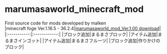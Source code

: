 # marumasaworld_minecraft_mod
First source code for mods developed by malken
<br>
|minecraft foge Ver.1.16.5 - 36.2.4|[marumasaworld_mod_Ver.1.00 download](https://github.com/malken21/malken21_items/blob/main/marumasaworld_mod_1.16.5.jar?raw=true)|
|:-----------:|:------------:|
|ブロック追加|まるまさブロック|
|アイテム追加|まるまさインゴット|
|アイテム追加|まるまさフルーツ|
|ブロック追加|作りかけのブロック|
